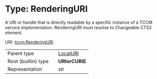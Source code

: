 
# Type: RenderingURI


A URI or handle that is directly readable by a specific instance of a TCCM service implementation. RenderingURI must resolve to Changeable CTS2 element.

URI: [tccm:RenderingURI](https://hotecosystem.org/tccm/RenderingURI)

|  |  |  |
| --- | --- | --- |
| Parent type | | [LocalURI](types/LocalURI.md) |
| Root (builtin) type | | **URIorCURIE** |
| Representation | | str |
